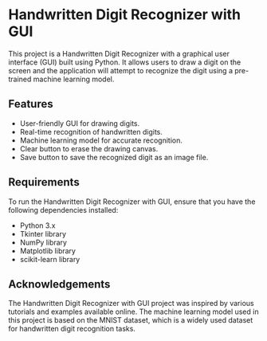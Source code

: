 # **Handwritten Digit Recognizer with GUI**

This project is a Handwritten Digit Recognizer with a graphical user interface (GUI) built using Python. It allows users to draw a digit on the screen and the application will attempt to recognize the digit using a pre-trained machine learning model.

## **Features**

- User-friendly GUI for drawing digits.
- Real-time recognition of handwritten digits.
- Machine learning model for accurate recognition.
- Clear button to erase the drawing canvas.
- Save button to save the recognized digit as an image file.

## **Requirements**

To run the Handwritten Digit Recognizer with GUI, ensure that you have the following dependencies installed:

- Python 3.x
- Tkinter library
- NumPy library
- Matplotlib library
- scikit-learn library

## **Acknowledgements**

The Handwritten Digit Recognizer with GUI project was inspired by various tutorials and examples available online. The machine learning model used in this project is based on the MNIST dataset, which is a widely used dataset for handwritten digit recognition tasks.
